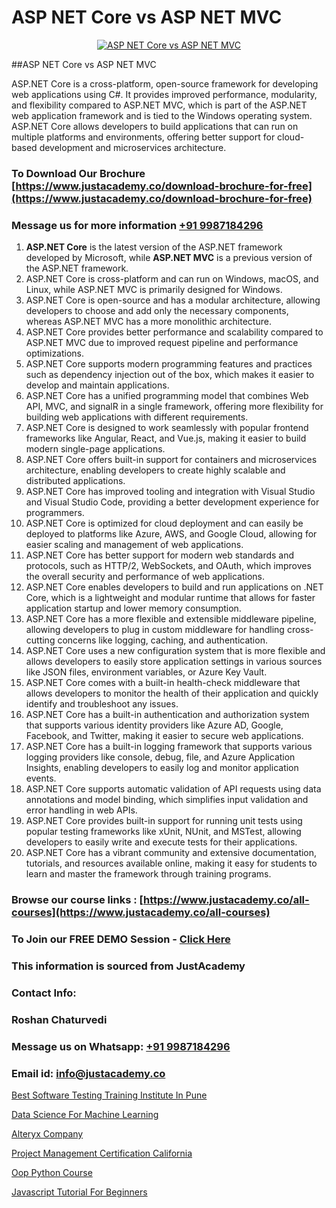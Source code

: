 # ASP NET Core vs ASP NET MVC

<p align="center">
  <a href="https://justacademy.co/course-detail/asp-net-training">
    <img src="https://justacademy.co/storage2/course_image/1708336878_course_image.png" alt="ASP NET Core vs ASP NET MVC">
  </a>
</p>
##ASP NET Core vs ASP NET MVC

ASP.NET Core is a cross-platform, open-source framework for developing web applications using C#. It provides improved performance, modularity, and flexibility compared to ASP.NET MVC, which is part of the ASP.NET web application framework and is tied to the Windows operating system. ASP.NET Core allows developers to build applications that can run on multiple platforms and environments, offering better support for cloud-based development and microservices architecture.
### To Download Our Brochure [https://www.justacademy.co/download-brochure-for-free](https://www.justacademy.co/download-brochure-for-free)
### Message us for more information [+91 9987184296](https://api.whatsapp.com/send?phone=919987184296)
1) **ASP.NET Core** is the latest version of the ASP.NET framework developed by Microsoft, while **ASP.NET MVC** is a previous version of the ASP.NET framework.
2) ASP.NET Core is cross-platform and can run on Windows, macOS, and Linux, while ASP.NET MVC is primarily designed for Windows.
3) ASP.NET Core is open-source and has a modular architecture, allowing developers to choose and add only the necessary components, whereas ASP.NET MVC has a more monolithic architecture.
4) ASP.NET Core provides better performance and scalability compared to ASP.NET MVC due to improved request pipeline and performance optimizations.
5) ASP.NET Core supports modern programming features and practices such as dependency injection out of the box, which makes it easier to develop and maintain applications.
6) ASP.NET Core has a unified programming model that combines Web API, MVC, and signalR in a single framework, offering more flexibility for building web applications with different requirements.
7) ASP.NET Core is designed to work seamlessly with popular frontend frameworks like Angular, React, and Vue.js, making it easier to build modern single-page applications.
8) ASP.NET Core offers built-in support for containers and microservices architecture, enabling developers to create highly scalable and distributed applications.
9) ASP.NET Core has improved tooling and integration with Visual Studio and Visual Studio Code, providing a better development experience for programmers.
10) ASP.NET Core is optimized for cloud deployment and can easily be deployed to platforms like Azure, AWS, and Google Cloud, allowing for easier scaling and management of web applications.
11) ASP.NET Core has better support for modern web standards and protocols, such as HTTP/2, WebSockets, and OAuth, which improves the overall security and performance of web applications.
12) ASP.NET Core enables developers to build and run applications on .NET Core, which is a lightweight and modular runtime that allows for faster application startup and lower memory consumption.
13) ASP.NET Core has a more flexible and extensible middleware pipeline, allowing developers to plug in custom middleware for handling cross-cutting concerns like logging, caching, and authentication.
14) ASP.NET Core uses a new configuration system that is more flexible and allows developers to easily store application settings in various sources like JSON files, environment variables, or Azure Key Vault.
15) ASP.NET Core comes with a built-in health-check middleware that allows developers to monitor the health of their application and quickly identify and troubleshoot any issues.
16) ASP.NET Core has a built-in authentication and authorization system that supports various identity providers like Azure AD, Google, Facebook, and Twitter, making it easier to secure web applications.
17) ASP.NET Core has a built-in logging framework that supports various logging providers like console, debug, file, and Azure Application Insights, enabling developers to easily log and monitor application events.
18) ASP.NET Core supports automatic validation of API requests using data annotations and model binding, which simplifies input validation and error handling in web APIs.
19) ASP.NET Core provides built-in support for running unit tests using popular testing frameworks like xUnit, NUnit, and MSTest, allowing developers to easily write and execute tests for their applications.
20) ASP.NET Core has a vibrant community and extensive documentation, tutorials, and resources available online, making it easy for students to learn and master the framework through training programs.

### Browse our course links : [https://www.justacademy.co/all-courses](https://www.justacademy.co/all-courses) 
### To Join our FREE DEMO Session - [Click Here](https://www.justacademy.co/register-for-course-demo)


### This information is sourced from JustAcademy
### Contact Info:
### Roshan Chaturvedi
### Message us on Whatsapp: [+91 9987184296](https://api.whatsapp.com/send?phone=919987184296)
### Email id: [info@justacademy.co](mailto:info@justacademy.co)
                
[Best Software Testing Training Institute In Pune](https://www.linkedin.com/pulse/best-software-testing-training-institute-pune-jam0c?trackingId=lbEHdk0208wz6c2wI9KhWw%3D%3D&lipi=urn%3Ali%3Apage%3Ad_flagship3_company_admin%3BPMbi7PJsSrOfOFf5jCv3gg%3D%3D)

[Data Science For Machine Learning](https://www.linkedin.com/pulse/data-science-machine-learning-justacademy-belfast-4xgae?trackingId=Mq5jrINyn5SGKQ3ZqHhEuw%3D%3D&lipi=urn%3Ali%3Apage%3Ad_flagship3_company_admin%3BOulg0aX4Sr2isWcwcbyj2w%3D%3D)

[Alteryx Company](https://medium.com/@mahi3106/alteryx-company-6cd03f7cdbbe)

[Project Management Certification California](https://medium.com/@abhidnya.1068/project-management-certification-california-161ba2e937f2)

[Oop Python Course](https://justacademyin.github.io/justacademy/oop-python-course)

[Javascript Tutorial For Beginners](https://justacademyin.github.io/Articles/Javascript-Tutorial-For-Beginners)

